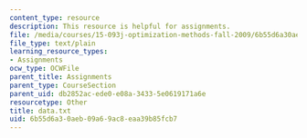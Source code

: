 ```yaml
---
content_type: resource
description: This resource is helpful for assignments.
file: /media/courses/15-093j-optimization-methods-fall-2009/6b55d6a30aeb09a69ac8eaa39b85fcb7_data.txt
file_type: text/plain
learning_resource_types:
- Assignments
ocw_type: OCWFile
parent_title: Assignments
parent_type: CourseSection
parent_uid: db2852ac-ede0-e08a-3433-5e0619171a6e
resourcetype: Other
title: data.txt
uid: 6b55d6a3-0aeb-09a6-9ac8-eaa39b85fcb7
---
```

